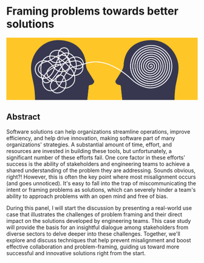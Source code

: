 # Framing problems towards better solutions

![problem framing](banner-problem-framing.png)

## Abstract

Software solutions can help organizations streamline operations, improve efficiency, and help drive innovation, making software part of many organizations' strategies. A substantial amount of time, effort, and resources are invested in building these tools, but unfortunately, a significant number of these efforts fail. One core factor in these efforts' success is the ability of stakeholders and engineering teams to achieve a shared understanding of the problem they are addressing. Sounds obvious, right?! However, this is often the key point where most misalignment occurs (and goes unnoticed). It's easy to fall into the trap of miscommunicating the intent or framing problems as solutions, which can severely hinder a team's ability to approach problems with an open mind and free of bias.

During this panel, I will start the discussion by presenting a real-world use case that illustrates the challenges of problem framing and their direct impact on the solutions developed by engineering teams. This case study will provide the basis for an insightful dialogue among stakeholders from diverse sectors to delve deeper into these challenges. Together, we'll explore and discuss techniques that help prevent misalignment and boost effective collaboration and problem-framing, guiding us toward more successful and innovative solutions right from the start.

